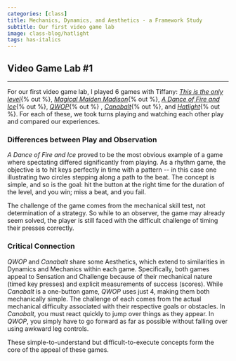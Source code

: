 ```yaml
---
categories: [class]
title: Mechanics, Dynamics, and Aesthetics - a Framework Study
subtitle: Our first video game lab
image: class-blog/hatlight
tags: has-italics
---
```

## Video Game Lab #1

<!-- e -->
***

For our first video game lab, I played 6 games with Tiffany: [*This is the only level*](http://armorgames.com/play/4309/this-is-the-only-level){% out %}, [*Magical Maiden Madison*](http://scoutshonour.com/madison/){% out %}, [*A Dance of Fire and Ice*](https://www.kongregate.com/games/fizzd/a-dance-of-fire-and-ice){% out %}, [*QWOP*](http://www.foddy.net/Athletics.html){% out %} , [*Canabalt*](http://www.kongregate.com/games/AdamAtomic/canabalt){% out %}, and [*Hatlight*](https://w.itch.io/hatlight){% out %}. For each of these, we took turns playing and watching each other play and compared our experiences. 

### Differences between Play and Observation

*A Dance of Fire and Ice* proved to be the most obvious example of a game where spectating differed significantly from playing. As a rhythm game, the objective is to hit keys perfectly in time with a pattern -- in this case one illustrating two circles stepping along a path to the beat. The concept is simple, and so is the goal: hit the button at the right time for the duration of the level, and you win; miss a beat, and you fail. 

The challenge of the game comes from the mechanical skill test, not determination of a strategy. So while to an observer, the game may already seem solved, the player is still faced with the difficult challenge of timing their presses correctly.

### Critical Connection

*QWOP* and *Canabalt* share some Aesthetics, which extend to similarities in Dynamics and Mechanics within each game. Specifically, both games appeal to Sensation and Challenge because of their mechanical nature (timed key presses) and explicit measurements of success (scores). While *Canabalt* is a one-button game, *QWOP* uses just 4, making them both mechanically simple. The challenge of each comes from the actual mechanical difficulty associated with their respective goals or obstacles. In *Canabalt*, you must react quickly to jump over things as they appear. In *QWOP*, you simply have to go forward as far as possible without falling over using awkward leg controls.

These simple-to-understand but difficult-to-execute concepts form the core of the appeal of these games. 